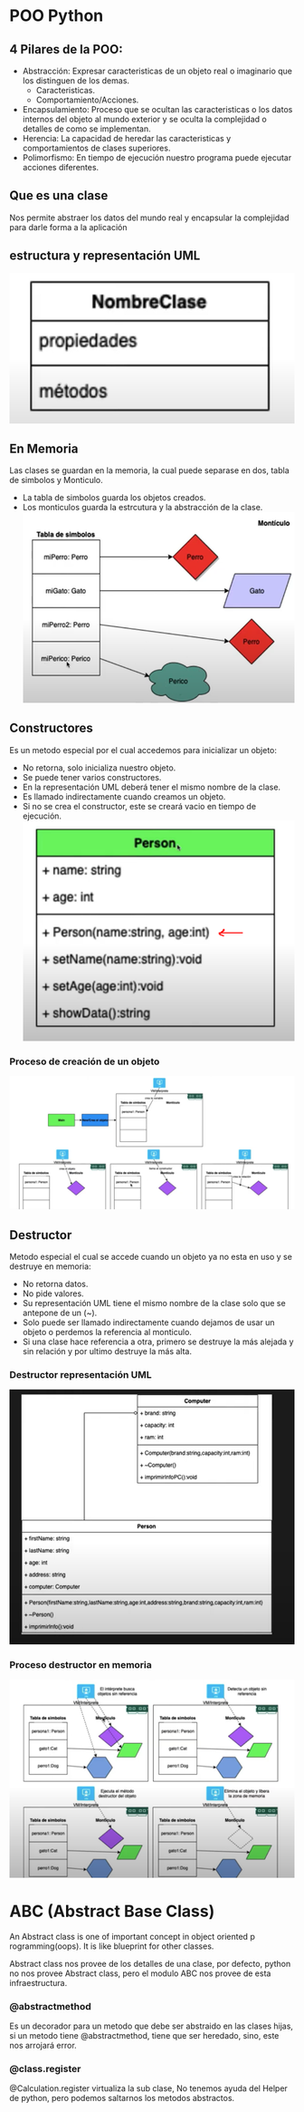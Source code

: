# POO Python

## 4 Pilares de la POO:
- Abstracción: Expresar caracteristicas de un objeto real o imaginario que los distinguen de los demas. 
    - Caracteristicas.
    - Comportamiento/Acciones.
- Encapsulamiento: Proceso que se ocultan las caracteristicas o los datos internos del objeto al mundo exterior y se oculta la complejidad o detalles de como se implementan.
- Herencia: La capacidad de heredar las caracteristicas y comportamientos de clases superiores.
- Polimorfismo: En tiempo de ejecución nuestro programa puede ejecutar acciones diferentes. 

## Que es una clase
Nos permite abstraer los datos del mundo real y encapsular la complejidad  para darle forma a la aplicación
## estructura y representación UML 
![](/images/representacionUML.PNG)
## En Memoria
Las clases se guardan en la memoria, la cual puede separase en dos, tabla de simbolos y Monticulo.
- La tabla de simbolos guarda los objetos creados.
- Los monticulos guarda la estrcutura y la abstracción de la clase.
![](/images/EnEspacioMemoria.PNG)

## Constructores
Es un metodo especial por el cual accedemos para inicializar un objeto:
- No retorna, solo inicializa nuestro objeto.
- Se puede tener varios constructores.
- En la representación UML deberá tener el mismo nombre de la clase.
- Es llamado indirectamente cuando creamos un objeto.
- Si no se crea el constructor, este se creará vacio en tiempo de ejecución.
![](/images/constructorUML.PNG)

### Proceso de creación de un objeto
![](/images/construccionDeObjeto.PNG)

## Destructor
Metodo especial el cual se accede cuando un objeto ya no esta en uso y se destruye en memoria:
- No retorna datos.
- No pide valores.
- Su representación UML tiene el mismo nombre de la clase solo que se antepone de un (~).
- Solo puede ser llamado indirectamente cuando dejamos de usar un objeto o perdemos la referencia al monticulo.
- Si una clase hace referencia a otra, primero se destruye la más alejada y sin relación y por ultimo destruye la más alta. 

### Destructor representación UML
![](/images/representacionUMLDestructor.PNG)

### Proceso destructor en memoria
![](/images/destructorDeObjeto.PNG)




# ABC (Abstract Base Class)
An Abstract class is one of important concept in object oriented p
rogramming(oops). It is like blueprint for other classes.

Abstract class nos provee de los detalles de una clase, por defecto, python no nos provee Abstract class, pero el modulo ABC nos provee de esta infraestructura.

### @abstractmethod
Es un  decorador para un metodo que debe ser abstraido en las clases hijas, si un metodo tiene @abstractmethod, tiene que ser heredado, sino, este nos arrojará error.

### @class.register
@Calculation.register virtualiza la sub clase, No tenemos ayuda del Helper de python, pero podemos saltarnos los metodos abstractos.
